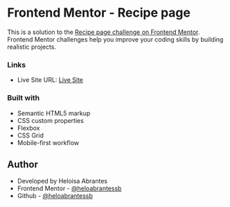 # Frontend Mentor - Recipe page 

This is a solution to the [Recipe page challenge on Frontend Mentor](https://www.frontendmentor.io/challenges/recipe-page-KiTsR8QQKm). Frontend Mentor challenges help you improve your coding skills by building realistic projects. 

### Links

- Live Site URL: [Live Site](https://heloabrantessb.github.io/recipe-page/)

### Built with

- Semantic HTML5 markup
- CSS custom properties
- Flexbox
- CSS Grid
- Mobile-first workflow

## Author
- Developed by Heloisa Abrantes
- Frontend Mentor - [@heloabrantessb](https://www.frontendmentor.io/profile/heloabrantessb)
- Github - [@heloabrantessb](https://www.github.com/heloabrantssb)
